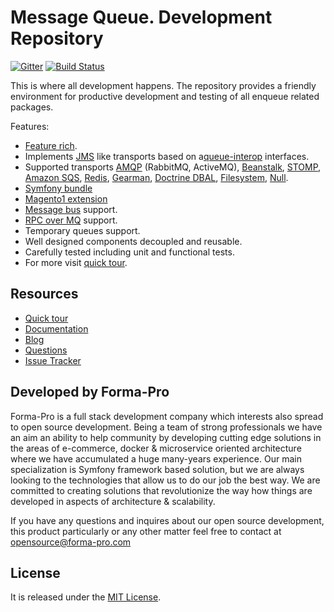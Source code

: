 # Message Queue. Development Repository

[![Gitter](https://badges.gitter.im/php-enqueue/Lobby.svg)](https://gitter.im/php-enqueue/Lobby)
[![Build Status](https://travis-ci.org/php-enqueue/enqueue-dev.png?branch=master)](https://travis-ci.org/php-enqueue/enqueue-dev)

This is where all development happens. The repository provides a friendly environment for productive development and testing of all enqueue related packages.

Features:

* [Feature rich](docs/quick_tour.md).
* Implements [JMS](https://docs.oracle.com/javaee/7/api/javax/jms/package-summary.html) like transports based on a[queue-interop](https://github.com/queue-interop/queue-interop) interfaces.
* Supported  transports [AMQP](docs/transport/amqp.md) (RabbitMQ, ActiveMQ), [Beanstalk](docs/transport/pheanstalk.md),  [STOMP](docs/transport/stomp.md), [Amazon SQS](docs/transport/sqs.md), [Redis](docs/transport/redis.md), [Gearman](docs/transport/gearman.md), [Doctrine DBAL](docs/transport/dbal.md), [Filesystem](docs/transport/filesystem.md), [Null](docs/transport/null.md).
* [Symfony bundle](https://github.com/php-enqueue/enqueue-dev/blob/master/docs/bundle/quick_tour.md)
* [Magento1 extension](https://github.com/php-enqueue/enqueue-dev/blob/master/docs/magento/quick_tour.md)
* [Message bus](http://www.enterpriseintegrationpatterns.com/patterns/messaging/MessageBus.html) support.
* [RPC over MQ](https://www.rabbitmq.com/tutorials/tutorial-one-php.html) support.
* Temporary queues support.
* Well designed components decoupled and reusable.
* Carefully tested including unit and functional tests.
* For more visit [quick tour](docs/quick_tour.md).

## Resources

* [Quick tour](https://github.com/php-enqueue/enqueue-dev/blob/master/docs/quick_tour.md)
* [Documentation](https://github.com/php-enqueue/enqueue-dev/blob/master/docs/index.md)
* [Blog](https://github.com/php-enqueue/enqueue-dev/blob/master/docs/index.md#blogs)
* [Questions](https://gitter.im/php-enqueue/Lobby)
* [Issue Tracker](https://github.com/php-enqueue/enqueue-dev/issues)

## Developed by Forma-Pro

Forma-Pro is a full stack development company which interests also spread to open source development. 
Being a team of strong professionals we have an aim an ability to help community by developing cutting edge solutions in the areas of e-commerce, docker & microservice oriented architecture where we have accumulated a huge many-years experience. 
Our main specialization is Symfony framework based solution, but we are always looking to the technologies that allow us to do our job the best way. We are committed to creating solutions that revolutionize the way how things are developed in aspects of architecture & scalability.

If you have any questions and inquires about our open source development, this product particularly or any other matter feel free to contact at opensource@forma-pro.com

## License

It is released under the [MIT License](LICENSE).
